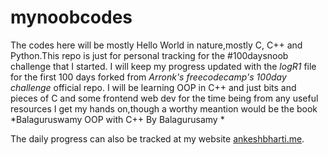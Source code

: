 # mynoobcodes

The codes here will be mostly Hello World in nature,mostly C, C++ and Python.This repo is just for personal tracking for the #100daysnoob challenge that I started.
I will keep my progress updated with the _logR1_ file for the first 100 days forked from _Arronk's freecodecamp's 100day challenge_ official repo.
I will be learning OOP in C++ and just bits and pieces of C and some frontend web dev for the time being from any useful resources I get my hands on,though a worthy meantion would be the book *Balaguruswamy OOP with C++ By Balagurusamy *


The daily progress can also be tracked at my website [ankeshbharti.me](ankeshbharti.me).